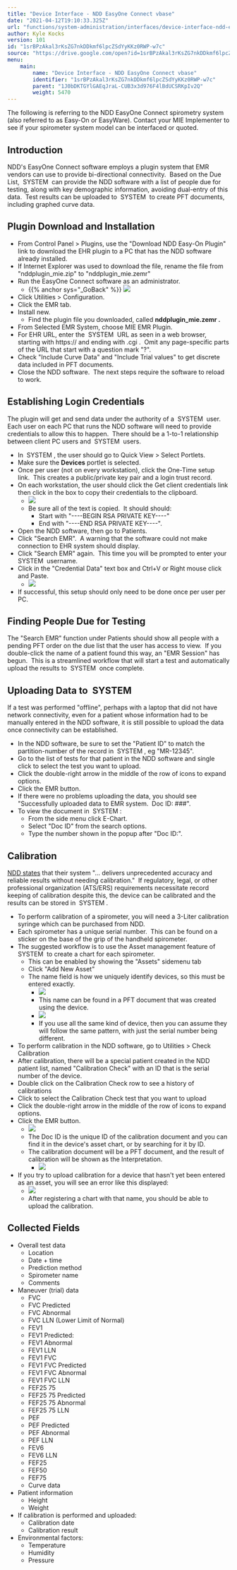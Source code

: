 ```yaml
---
title: "Device Interface - NDD EasyOne Connect vbase"
date: "2021-04-12T19:10:33.325Z"
url: "functions/system-administration/interfaces/device-interface-ndd-easyone-connect-vbase.html"
author: Kyle Kocks
version: 101
id: "1srBPzAkal3rKsZG7nkDDkmf6lpcZSdYyKKz0RWP-w7c"
source: "https://drive.google.com/open?id=1srBPzAkal3rKsZG7nkDDkmf6lpcZSdYyKKz0RWP-w7c"
menu:
    main:
        name: "Device Interface - NDD EasyOne Connect vbase"
        identifier: "1srBPzAkal3rKsZG7nkDDkmf6lpcZSdYyKKz0RWP-w7c"
        parent: "1J0bDKTGYlGAEqJraL-CUB3x3d976F4lBdUCSRKpIv2Q"
        weight: 5470
---
```

The following is referring to the NDD EasyOne Connect spirometry system (also referred to as Easy-On or EasyWare). Contact your MIE Implementer to see if your spirometer system model can be interfaced or quoted.

## Introduction

NDD's EasyOne Connect software employs a plugin system that EMR vendors can use to provide bi-directional connectivity.  Based on the Due List,  SYSTEM  can provide the NDD software with a list of people due for testing, along with key demographic information, avoiding dual-entry of this data.  Test results can be uploaded to  SYSTEM  to create PFT documents, including graphed curve data.

## Plugin Download and Installation

* From Control Panel > Plugins, use the "Download NDD Easy-On Plugin" link to download the EHR plugin to a PC that has the NDD software already installed.
* If Internet Explorer was used to download the file, rename the file from "nddplugin_mie.zip" to "nddplugin_mie.zemr"
* Run the EasyOne Connect software as an administrator.
    * {{% anchor sys="_GoBack" %}} ![](device-interface-ndd-easyone-connect-vbase.images/image1.png)
* Click Utilities > Configuration.
* Click the EMR tab.
* Install new.
    * Find the plugin file you downloaded, called <strong>nddplugin_mie.zemr .</strong>
* From Selected EMR System, choose MIE EMR Plugin.
* For EHR URL, enter the  SYSTEM  URL as seen in a web browser, starting with https:// and ending with .cgi .  Omit any page-specific parts of the URL that start with a question mark "?".
* Check "Include Curve Data" and "Include Trial values" to get discrete data included in PFT documents.
* Close the NDD software.  The next steps require the software to reload to work.

## Establishing Login Credentials

The plugin will get and send data under the authority of a  SYSTEM  user.  Each user on each PC that runs the NDD software will need to provide credentials to allow this to happen.  There should be a 1-to-1 relationship between client PC users and  SYSTEM  users.

* In  SYSTEM , the user should go to Quick View > Select Portlets.
* Make sure the <strong>Devices</strong> portlet is selected.
* Once per user (not on every workstation), click the One-Time setup link.  This creates a public/private key pair and a login trust record.
* On each workstation, the user should click the Get client credentials link then click in the box to copy their credentials to the clipboard.
    * ![](device-interface-ndd-easyone-connect-vbase.images/image3.png)
    * Be sure all of the text is copied.  It should should:
        * Start with "----BEGIN RSA PRIVATE KEY----"
        * End with "----END RSA PRIVATE KEY----".
* Open the NDD software, then go to Patients.
* Click "Search EMR".  A warning that the software could not make connection to EHR system should display.
* Click "Search EMR" again.  This time you will be prompted to enter your  SYSTEM  username.
* Click in the "Credential Data" text box and Ctrl+V or Right mouse click and Paste.
    * ![](device-interface-ndd-easyone-connect-vbase.images/image2.png)
* If successful, this setup should only need to be done once per user per PC.

## Finding People Due for Testing

The "Search EMR" function under Patients should show all people with a pending PFT order on the due list that the user has access to view.  If you double-click the name of a patient found this way, an "EMR Session" has begun.  This is a streamlined workflow that will start a test and automatically upload the results to  SYSTEM  once complete. 

## Uploading Data to  SYSTEM

If a test was performed "offline", perhaps with a laptop that did not have network connectivity, even for a patient whose information had to be manually entered in the NDD software, it is still possible to upload the data once connectivity can be established.

* In the NDD software, be sure to set the "Patient ID" to match the partition-number of the record in  SYSTEM , eg "MR-12345".
* Go to the list of tests for that patient in the NDD software and single click to select the test you want to upload.
* Click the double-right arrow in the middle of the row of icons to expand options.
* Click the EMR button.
* If there were no problems uploading the data, you should see "Successfully uploaded data to EMR system.  Doc ID: ###".
* To view the document in  SYSTEM :
    * From the side menu click E-Chart.
    * Select "Doc ID" from the search options.
    * Type the number shown in the popup after "Doc ID:".

## Calibration

[NDD states](https://www.nddmed.com/en-us/product/easy-on-pc.html) that their system "... delivers unprecedented accuracy and reliable results without needing calibration."  If regulatory, legal, or other professional organization (ATS/ERS) requirements necessitate record keeping of calibration despite this, the device can be calibrated and the results can be stored in  SYSTEM .

* To perform calibration of a spirometer, you will need a 3-Liter calibration syringe which can be purchased from NDD.
* Each spirometer has a unique serial number.  This can be found on a sticker on the base of the grip of the handheld spirometer.
* The suggested workflow is to use the Asset management feature of  SYSTEM  to create a chart for each spirometer.
    * This can be enabled by showing the "Assets" sidemenu tab
    * Click "Add New Asset"
    * The name field is how we uniquely identify devices, so this must be entered exactly.
        * ![](device-interface-ndd-easyone-connect-vbase.images/image5.png)
        * This name can be found in a PFT document that was created using the device.
        * ![](device-interface-ndd-easyone-connect-vbase.images/image4.png)
        * If you use all the same kind of device, then you can assume they will follow the same pattern, with just the serial number being different.
* To perform calibration in the NDD software, go to Utilities > Check Calibration
* After calibration, there will be a special patient created in the NDD patient list, named "Calibration Check" with an ID that is the serial number of the device.
* Double click on the Calibration Check row to see a history of calibrations
* Click to select the Calibration Check test that you want to upload
* Click the double-right arrow in the middle of the row of icons to expand options.
* Click the EMR button.
    * ![](device-interface-ndd-easyone-connect-vbase.images/image7.png)
    * The Doc ID is the unique ID of the calibration document and you can find it in the device's asset chart, or by searching for it by ID.
    * The calibration document will be a PFT document, and the result of calibration will be shown as the Interpretation.
        * ![](device-interface-ndd-easyone-connect-vbase.images/image6.png)
* If you try to upload calibration for a device that hasn't yet been entered as an asset, you will see an error like this displayed:
    * ![](device-interface-ndd-easyone-connect-vbase.images/image8.png)
    * After registering a chart with that name, you should be able to upload the calibration.

## Collected Fields

* Overall test data
    * Location
    * Date + time
    * Prediction method
    * Spirometer name
    * Comments
* Maneuver (trial) data
    * FVC
    * FVC Predicted
    * FVC Abnormal
    * FVC LLN (Lower Limit of Normal)
    * FEV1
    * FEV1 Predicted:
    * FEV1 Abnormal
    * FEV1 LLN
    * FEV1 FVC
    * FEV1 FVC Predicted
    * FEV1 FVC Abnormal
    * FEV1 FVC LLN
    * FEF25 75
    * FEF25 75 Predicted
    * FEF25 75 Abnormal
    * FEF25 75 LLN
    * PEF
    * PEF Predicted
    * PEF Abnormal
    * PEF LLN
    * FEV6
    * FEV6 LLN
    * FEF25
    * FEF50
    * FEF75
    * Curve data
* Patient information
    * Height
    * Weight
* If calibration is performed and uploaded:
    * Calibration date
    * Calibration result
* Environmental factors:
    * Temperature
    * Humidity
    * Pressure
